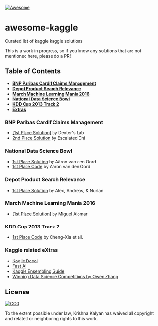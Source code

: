 [![Awesome](https://cdn.rawgit.com/sindresorhus/awesome/d7305f38d29fed78fa85652e3a63e154dd8e8829/media/badge.svg)](https://github.com/sindresorhus/awesome)

# awesome-kaggle
Curated list of kaggle kaggle solutions

This is a work in progress, so if you know any solutions that are not mentioned here, please do a PR!

## Table of Contents
* **[BNP Paribas Cardif Claims Management](#bnp-paribas-cardif-claims-management)**
* **[Depot Product Search Relevance](#depot-product-search-relevance)**
* **[March Machine Learning Mania 2016](#march-machine-learning-mania-2016)** 
* **[National Data Science Bowl](#national-data-science-bowl)** 
* **[KDD Cup 2013 Track 2](#kdd-cup-2013-track-2)** 
* **[Extras](#extras)** 


### BNP Paribas Cardif Claims Management
- [[1st Place Solution]](https://www.kaggle.com/c/bnp-paribas-cardif-claims-management/forums/t/20247/1-dexter-s-lab-winning-solution) by Dexter's Lab
- [2nd Place Solution](https://www.kaggle.com/c/bnp-paribas-cardif-claims-management/forums/t/20252/escalated-chi-2nd-place-solution) by Escalated Chi

### National Data Science Bowl

- [1st Place Solution](http://benanne.github.io/2015/03/17/plankton.html) by Aäron van den Oord
- [1st Place Code](https://github.com/benanne/kaggle-ndsb) by Aäron van den Oord

### Depot Product Search Relevance

- [1st Place Solution](http://blog.kaggle.com/2016/05/18/home-depot-product-search-relevance-winners-interview-1st-place-alex-andreas-nurlan/) by Alex, Andreas, & Nurlan


### March Machine Learning Mania 2016

- [[1st Place Solution]](http://blog.kaggle.com/2016/05/10/march-machine-learning-mania-2016-winners-interview-1st-place-miguel-alomar/) by Miguel Alomar


### KDD Cup 2013 Track 2

- [1st Place Code](https://github.com/kdd-cup-2013-ntu/track2) by Cheng-Xia et all.

### Kaggle related eXtras

- [Kaglle Decal](https://www.youtube.com/watch?v=RUrXA9koSCw&list=PLe1ZejL9wM_4qG-EEM4iqudPKGKdZG-6h&index=1)
- [Fast AI](http://www.fast.ai/)
- [Kaggle Ensembling Guide](http://mlwave.com/kaggle-ensembling-guide/)
- [Winning Data Science Competitions by Owen Zhang](http://de.slideshare.net/ShangxuanZhang/winning-data-science-competitions-presented-by-owen-zhang)


## License

[![CC0](https://licensebuttons.net/p/zero/1.0/88x31.png)](http://creativecommons.org/publicdomain/zero/1.0/)

To the extent possible under law, Krishna Kalyan has waived all copyright and related or neighboring rights to this work.

